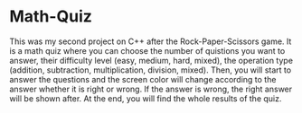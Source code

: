 # Math-Quiz
This was my second project on C++ after the Rock-Paper-Scissors game.
It is a math quiz where you can choose the number of quistions you want to answer, their difficulty level (easy, medium, hard, mixed), the operation type (addition, subtraction, multiplication, division, mixed).
Then, you will start to answer the questions and the screen color will change according to the answer whether it is right or wrong.
If the answer is wrong, the right answer will be shown after.
At the end, you will find the whole results of the quiz.

